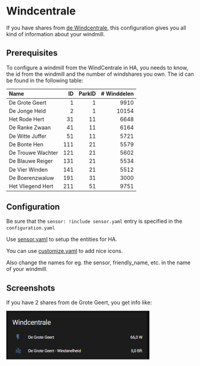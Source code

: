 # Windcentrale
If you have shares from [de Windcentrale](//windcentrale.nl), this configuration gives you all kind of information about your windmill.

## Prerequisites
To configure a windmill from the WindCentrale in HA, you needs to know, the id from the windmill and the number of windshares you own.
The id can be found in the following table:

| Name              |   ID | ParkID | # Winddelen |
| :---              | ---: |   ---: |        ---: |
| De Grote Geert    |    1 |      1 |        9910 |
| De Jonge Held     |    2 |      1 |       10154 |
| Het Rode Hert     |   31 |     11 |        6648 |
| De Ranke Zwaan    |   41 |     11 |        6164 |
| De Witte Juffer   |   51 |     11 |        5721 |
| De Bonte Hen      |  111 |     21 |        5579 |
| De Trouwe Wachter |  121 |     21 |        5602 |
| De Blauwe Reiger  |  131 |     21 |        5534 |
| De Vier Winden    |  141 |     21 |        5512 |
| De Boerenzwaluw   |  191 |     31 |        3000 |
| Het Vliegend Hert |  211 |     51 |        9751 |

## Configuration
Be sure that the `sensor: !include sensor.yaml` entry is specified in the `configuration.yaml`

Use [sensor.yaml](sensor.yaml) to setup the entities for HA.

You can use [customize.yaml](customize.yaml) to add nice icons.

Also change the names for eg. the sensor, friendly_name, etc. in the name of your windmill.

## Screenshots
If you have 2 shares from de Grote Geert, you get info like:

![Screenshot](images/de_grote_geert.jpg)
